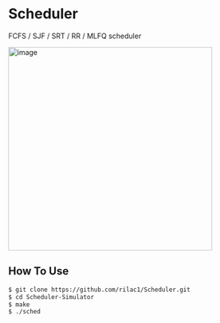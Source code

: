 # Scheduler
FCFS / SJF / SRT / RR / MLFQ  scheduler

<img width="409" alt="image" src="https://user-images.githubusercontent.com/67721382/157391549-3679b9ce-b1c0-4f9a-85f5-6e358d54b39e.png">

## How To Use
```sh
$ git clone https://github.com/rilac1/Scheduler.git
$ cd Scheduler-Simulator
$ make
$ ./sched
```
